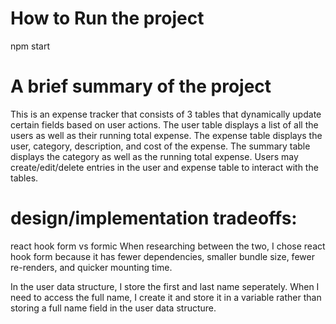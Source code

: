 # How to Run the project

npm start

# A brief summary of the project

This is an expense tracker that consists of 3 tables that dynamically update certain fields based on user actions. The user table displays a list of all the users as well as their running total expense. The expense table displays the user, category, description, and cost of the expense. The summary table displays the category as well as the running total expense. Users may create/edit/delete entries in the user and expense table to interact with the tables. 

# design/implementation tradeoffs:

react hook form vs formic
When researching between the two, I chose react hook form because it has fewer dependencies, smaller bundle size, fewer re-renders, and quicker mounting time. 

In the user data structure, I store the first and last name seperately. When I need to access the full name, I create it and store it in a variable rather than storing a full name field in the user data structure.  
